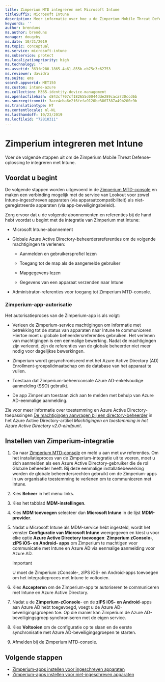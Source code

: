 ```yaml
---
title: Zimperium MTD integreren met Microsoft Intune
titleSuffix: Microsoft Intune
description: Meer informatie over hoe u de Zimperium Mobile Threat Defense-oplossing (MTD) instelt met Microsoft Intune om toegang tot uw bedrijfsresources met mobiele apparaten te beheren.
keywords: ''
author: brenduns
ms.author: brenduns
manager: dougeby
ms.date: 10/21/2019
ms.topic: conceptual
ms.service: microsoft-intune
ms.subservice: protect
ms.localizationpriority: high
ms.technology: ''
ms.assetid: 363fd280-1865-4a61-855b-eb75c3c62753
ms.reviewer: davidra
ms.suite: ems
search.appverid: MET150
ms.custom: intune-azure
ms.collection: M365-identity-device-management
ms.openlocfilehash: d843cf707cf182655d0044dde289caca730ccd6b
ms.sourcegitcommit: 3ace4cba6e2f6fefa9120be3807387a49b200c9b
ms.translationtype: HT
ms.contentlocale: nl-NL
ms.lasthandoff: 10/23/2019
ms.locfileid: "72810311"
---
```

# <a name="integrate-zimperium-with-intune"></a>Zimperium integreren met Intune

Voer de volgende stappen uit om de Zimperium Mobile Threat Defense-oplossing te integreren met Intune.

## <a name="before-you-begin"></a>Voordat u begint

De volgende stappen worden uitgevoerd in de [Zimperium MTD-console](https://www.zimperium.com/platform) en maken een verbinding mogelijk met de service van Lookout voor zowel Intune-ingeschreven apparaten (via apparaatcompatibiliteit) als niet-geregistreerde apparaten (via app-beveiligingsbeleid).

Zorg ervoor dat u de volgende abonnementen en referenties bij de hand hebt voordat u begint met de integratie van Zimperium met Intune:

- Microsoft Intune-abonnement

- Globale Azure Active Directory-beheerdersreferenties om de volgende machtigingen te verlenen:

  - Aanmelden en gebruikersprofiel lezen

  - Toegang tot de map als de aangemelde gebruiker

  - Mapgegevens lezen

  - Gegevens van een apparaat verzenden naar Intune

- Administrator-referenties voor toegang tot Zimperium MTD-console.

### <a name="zimperium-app-authorization"></a>Zimperium-app-autorisatie

Het autorisatieproces van de Zimperium-app is als volgt:

- Verleen de Zimperium-service machtigingen om informatie met betrekking tot de status van apparaten naar Intune te communiceren. Hiertoe moet u globale beheerdersreferenties gebruiken. Het verlenen van machtigingen is een eenmalige bewerking. Nadat de machtigingen zijn verleend, zijn de referenties van de globale beheerder niet meer nodig voor dagelijkse bewerkingen.

- Zimperium wordt gesynchroniseerd met het Azure Active Directory (AD) Enrollment-groepslidmaatschap om de database van het apparaat te vullen.

- Toestaan dat Zimperium-beheerconsole Azure AD-enkelvoudige aanmelding (SSO) gebruikt.

- De app Zimperium toestaan zich aan te melden met behulp van Azure AD-eenmalige aanmelding.

Zie voor meer informatie over toestemming en Azure Active Directory-toepassingen [De machtigingen aanvragen bij een directory-beheerder](https://docs.microsoft.com/azure/active-directory/develop/v2-permissions-and-consent#request-the-permissions-from-a-directory-admin) in het Azure Active Directory-artikel *Machtigingen en toestemming in het Azure Active Directory v2.0-eindpunt*.


## <a name="to-set-up-zimperium-integration"></a>Instellen van Zimperium-integratie

1. Ga naar [Zimperium MTD-console](https://www.zimperium.com/platform) en meld u aan met uw referenties. Om het installatieproces van de Zimperium-integratie uit te voeren, moet u zich aanmelden als een Azure Active Directory-gebruiker die de rol Globale beheerder heeft. Bij deze eenmalige installatiebewerking worden de globale beheerdersrechten gebruikt om de Zimperium-apps in uw organisatie toestemming te verlenen om te communiceren met Intune. 

2. Kies **Beheer** in het menu links.

3. Kies het tabblad **MDM-instellingen**.

4. Kies **MDM toevoegen** selecteer dan **Microsoft Intune** in de lijst **MDM-provider**.

5. Nadat u Microsoft Intune als MDM-service hebt ingesteld, wordt het venster **Configuratie van Microsoft Intune** weergegeven en kiest u voor elke optie **Azure Active Directory toevoegen**: **Zimperium zConsole**-, **zIPS iOS- en Android- apps** om Zimperium te machtigen voor communicatie met Intune en Azure AD via eenmalige aanmelding voor Azure AD.

    > [!IMPORTANT]  
    > U moet de Zimperium zConsole-, zIPS iOS- en Android-apps toevoegen om het integratieproces met Intune te voltooien.

6. Kies **Accepteren** om de Zimperium-app te autoriseren te communiceren met Intune en Azure Active Directory.

7. Nadat u de **Zimperium-zConsole**- en de **zIPS iOS- en Android**-apps aan Azure AD hebt toegevoegd, voegt u de Azure AD-beveiligingsgroepen toe. Op die manier kan Zimperium de Azure AD-beveiligingsgroep synchroniseren met de eigen service.

8. Kies **Voltooien** om de configuratie op te slaan en de eerste synchronisatie met Azure AD-beveiligingsgroepen te starten.

9. Afmelden bij de Zimperium MTD-console.

## <a name="next-steps"></a>Volgende stappen

- [Zimperium-apps instellen voor ingeschreven apparaten](mtd-apps-ios-app-configuration-policy-add-assign.md)
- [Zimperium-apps instellen voor niet-ingeschreven apparaten](~/protect/mtd-add-apps-unenrolled-devices.md)
